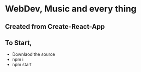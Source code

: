 # WebDev, Music and every thing

## Created from Create-React-App

## To Start,

* Downlaod the source
* npm i
* npm start